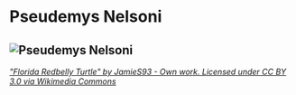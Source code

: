 # Pseudemys Nelsoni

![Pseudemys Nelsoni](https://upload.wikimedia.org/wikipedia/commons/a/a4/Florida_Redbelly_Turtle.jpg "Pseudemys Nelsoni")
---
*["Florida Redbelly Turtle" by JamieS93 - Own work. Licensed under CC BY 3.0 via Wikimedia Commons](https://commons.wikimedia.org/wiki/File:Florida_Redbelly_Turtle.jpg#/media/File:Florida_Redbelly_Turtle.jpg)*

